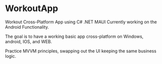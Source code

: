 # WorkoutApp
Workout Cross-Platform App using C# .NET MAUI 
Currently working on the Android Functionality. 

The goal is to have a working basic app cross-platform on Windows, android, IOS, and WEB. 

Practice MVVM principles, swapping out the UI keeping the same business logic. 

